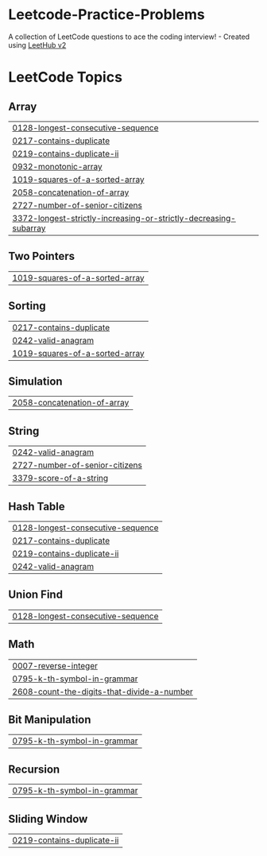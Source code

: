 # Leetcode-Practice-Problems
A collection of LeetCode questions to ace the coding interview! - Created using [LeetHub v2](https://github.com/arunbhardwaj/LeetHub-2.0)

<!---LeetCode Topics Start-->
# LeetCode Topics
## Array
|  |
| ------- |
| [0128-longest-consecutive-sequence](https://github.com/ghassenov/Leetcode-Practice-Problems/tree/master/0128-longest-consecutive-sequence) |
| [0217-contains-duplicate](https://github.com/ghassenov/Leetcode-Practice-Problems/tree/master/0217-contains-duplicate) |
| [0219-contains-duplicate-ii](https://github.com/ghassenov/Leetcode-Practice-Problems/tree/master/0219-contains-duplicate-ii) |
| [0932-monotonic-array](https://github.com/ghassenov/Leetcode-Practice-Problems/tree/master/0932-monotonic-array) |
| [1019-squares-of-a-sorted-array](https://github.com/ghassenov/Leetcode-Practice-Problems/tree/master/1019-squares-of-a-sorted-array) |
| [2058-concatenation-of-array](https://github.com/ghassenov/Leetcode-Practice-Problems/tree/master/2058-concatenation-of-array) |
| [2727-number-of-senior-citizens](https://github.com/ghassenov/Leetcode-Practice-Problems/tree/master/2727-number-of-senior-citizens) |
| [3372-longest-strictly-increasing-or-strictly-decreasing-subarray](https://github.com/ghassenov/Leetcode-Practice-Problems/tree/master/3372-longest-strictly-increasing-or-strictly-decreasing-subarray) |
## Two Pointers
|  |
| ------- |
| [1019-squares-of-a-sorted-array](https://github.com/ghassenov/Leetcode-Practice-Problems/tree/master/1019-squares-of-a-sorted-array) |
## Sorting
|  |
| ------- |
| [0217-contains-duplicate](https://github.com/ghassenov/Leetcode-Practice-Problems/tree/master/0217-contains-duplicate) |
| [0242-valid-anagram](https://github.com/ghassenov/Leetcode-Practice-Problems/tree/master/0242-valid-anagram) |
| [1019-squares-of-a-sorted-array](https://github.com/ghassenov/Leetcode-Practice-Problems/tree/master/1019-squares-of-a-sorted-array) |
## Simulation
|  |
| ------- |
| [2058-concatenation-of-array](https://github.com/ghassenov/Leetcode-Practice-Problems/tree/master/2058-concatenation-of-array) |
## String
|  |
| ------- |
| [0242-valid-anagram](https://github.com/ghassenov/Leetcode-Practice-Problems/tree/master/0242-valid-anagram) |
| [2727-number-of-senior-citizens](https://github.com/ghassenov/Leetcode-Practice-Problems/tree/master/2727-number-of-senior-citizens) |
| [3379-score-of-a-string](https://github.com/ghassenov/Leetcode-Practice-Problems/tree/master/3379-score-of-a-string) |
## Hash Table
|  |
| ------- |
| [0128-longest-consecutive-sequence](https://github.com/ghassenov/Leetcode-Practice-Problems/tree/master/0128-longest-consecutive-sequence) |
| [0217-contains-duplicate](https://github.com/ghassenov/Leetcode-Practice-Problems/tree/master/0217-contains-duplicate) |
| [0219-contains-duplicate-ii](https://github.com/ghassenov/Leetcode-Practice-Problems/tree/master/0219-contains-duplicate-ii) |
| [0242-valid-anagram](https://github.com/ghassenov/Leetcode-Practice-Problems/tree/master/0242-valid-anagram) |
## Union Find
|  |
| ------- |
| [0128-longest-consecutive-sequence](https://github.com/ghassenov/Leetcode-Practice-Problems/tree/master/0128-longest-consecutive-sequence) |
## Math
|  |
| ------- |
| [0007-reverse-integer](https://github.com/ghassenov/Leetcode-Practice-Problems/tree/master/0007-reverse-integer) |
| [0795-k-th-symbol-in-grammar](https://github.com/ghassenov/Leetcode-Practice-Problems/tree/master/0795-k-th-symbol-in-grammar) |
| [2608-count-the-digits-that-divide-a-number](https://github.com/ghassenov/Leetcode-Practice-Problems/tree/master/2608-count-the-digits-that-divide-a-number) |
## Bit Manipulation
|  |
| ------- |
| [0795-k-th-symbol-in-grammar](https://github.com/ghassenov/Leetcode-Practice-Problems/tree/master/0795-k-th-symbol-in-grammar) |
## Recursion
|  |
| ------- |
| [0795-k-th-symbol-in-grammar](https://github.com/ghassenov/Leetcode-Practice-Problems/tree/master/0795-k-th-symbol-in-grammar) |
## Sliding Window
|  |
| ------- |
| [0219-contains-duplicate-ii](https://github.com/ghassenov/Leetcode-Practice-Problems/tree/master/0219-contains-duplicate-ii) |
<!---LeetCode Topics End-->